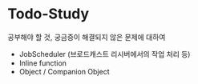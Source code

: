 # Todo-Study
공부해야 할 것, 궁금증이 해결되지 않은 문제에 대하여                    
                            
* JobScheduler (브로드캐스트 리시버에서의 작업 처리 등)                        
* Inline function                         
* Object / Companion Object                     

